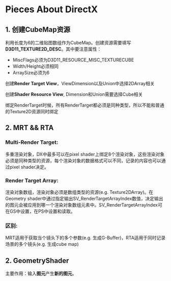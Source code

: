 # Pieces About DirectX

## 1. 创建CubeMap资源

利用长度为6的二维贴图数组作为CubeMap。创建资源需要填写**D3D11_TEXTURE2D_DESC**。其中要注意属性：

* MiscFlags必须为D3D11_RESOURCE_MISC_TEXTURECUBE
* Width/Height必须相同
* ArraySize必须为6

创建**Render Target View**，ViewDimension以及Union中选择2DArray相关

创建**Shader Resource View**, Dimension和Union需要选择Cube相关

绑定RenderTarget时候，所有RenderTarget都必须是同种类型，所以不能和普通的Texture2D资源同时绑定

## 2. MRT && RTA

### Multi-Render Target:

多重渲染对象，DX中最多可以在pixel shader上绑定8个渲染对象，这些渲染对象必须是同种类型的资源，每个渲染对象的数据格式可以不同，记录的内容也可以通过pixel shader决定。

### Render Target Array:

渲染对象数组，渲染对象必须是数组类型的资源(e.g. Texture2DArray)。在Geometry shader中通过指定输出SV_RenderTargetArrayIndex数值，决定输出的图元会被应用到哪一个渲染对象数组元素中。SV_RenderTargetArrayIndex可在GS中设置，在PS中设置和读取。

### 区别:

MRT适用于获取当个镜头下的多个参数(e.g. 生成G-Buffer)，RTA适用于同时记录场景的多个镜头(e.g. 生成cube map)

## 2. GeometryShader

主要作用：输入**图元**产生**新的图元**。